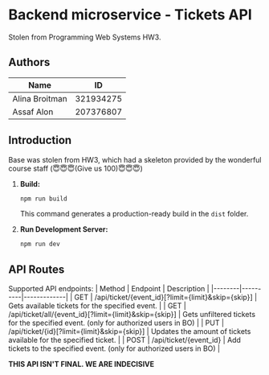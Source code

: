 # Backend microservice - Tickets API
Stolen from Programming Web Systems HW3. 

## Authors
| Name           | ID        |
| -------------- | --------- |
| Alina Broitman | 321934275 |
| Assaf Alon     | 207376807 |


## Introduction

Base was stolen from HW3, which had a skeleton provided by the wonderful course staff (😇😇😇(Give us 100)😇😇😇)

1. **Build:**

     ```bash
     npm run build
     ```

   This command generates a production-ready build in the `dist` folder.

2. **Run Development Server:**

     ```bash
     npm run dev
     ```

## API Routes

Supported API endpoints:
| Method | Endpoint | Description |
|--------|----------|-------------|
| GET    | /api/ticket/{event_id}[?limit={limit}&skip={skip}] | Gets available tickets for the specified event. |
| GET    | /api/ticket/all/{event_id}[?limit={limit}&skip={skip}] | Gets unfiltered tickets for the specified event. (only for authorized users in BO) |
| PUT    | /api/ticket/{id}[?limit={limit}&skip={skip}] | Updates the amount of tickets available for the specified ticket. |
| POST   | /api/ticket/{event_id} | Add tickets to the specified event. (only for authorized users in BO) |

**THIS API ISN'T FINAL. WE ARE INDECISIVE**